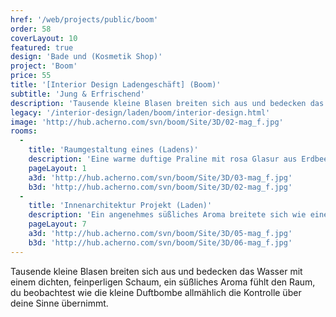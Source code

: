 ```yaml
---
href: '/web/projects/public/boom' 
order: 58
coverLayout: 10
featured: true
design: 'Bade und (Kosmetik Shop)'
project: 'Boom'
price: 55
title: '[Interior Design Ladengeschäft] (Boom)'
subtitle: 'Jung & Erfrischend'
description: 'Tausende kleine Blasen breiten sich aus und bedecken das Wasser mit einem dichten, feinperligen Schaum, ein süßliches Aroma fühlt den Raum, du beobachtest wie die kleine Duftbombe allmählich die Kontrolle über deine Sinne übernimmt. Lege vorsichtig deinen Fuß ins heiße und duftige Badewasser und schon trittst du in einer anderen viel schöneren Welt über.'
legacy: '/interior-design/laden/boom/interior-design.html'
image: 'http://hub.acherno.com/svn/boom/Site/3D/02-mag_f.jpg'
rooms:
  -
    title: 'Raumgestaltung eines (Ladens)'
    description: 'Eine warme duftige Praline mit rosa Glasur aus Erdbeercreme umhüllt von einem Seidenpapier versinkt langsam in der Badewanne.'
    pageLayout: 1
    a3d: 'http://hub.acherno.com/svn/boom/Site/3D/03-mag_f.jpg'
    b3d: 'http://hub.acherno.com/svn/boom/Site/3D/02-mag_f.jpg'
  -
    title: 'Innenarchitektur Projekt (Laden)'
    description: 'Ein angenehmes süßliches Aroma breitete sich wie eine Duftexplosion aus.'
    pageLayout: 7
    a3d: 'http://hub.acherno.com/svn/boom/Site/3D/05-mag_f.jpg'
    b3d: 'http://hub.acherno.com/svn/boom/Site/3D/06-mag_f.jpg'
---
```

Tausende kleine Blasen breiten sich aus und bedecken das Wasser mit einem dichten, feinperligen Schaum, ein süßliches Aroma fühlt den Raum, du beobachtest wie die kleine Duftbombe allmählich die Kontrolle über deine Sinne übernimmt.
